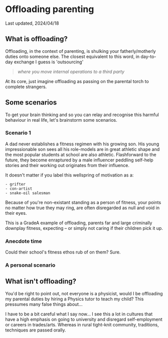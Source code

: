 # Offloading parenting

Last updated, 2024/04/18

## What is offloading?

Offloading, in the context of parenting, is shulking your fatherly/motherly duties onto someone else. The closest equivalent to this word, in day-to-day exchange I guess is &apos;outsourcing&apos;

> _where you move internal operations to a third party_

At its core, just imagine offloading as passing on the parental torch to complete strangers.

## Some scenarios

To get your brain thinking and so you can relay and recognise this harmful behaviour in real life, let's brainstorm some scenarios. 

### Scenario 1

A dad never establishes a fitness regimen with his growing son. His young impressionable son sees all his role-models are in great athletic shape and the most popular students at school are also athletic. Flashforward to the future, they become enraptured by a male influencer peddling self-help stories and their working out originates from their influence.

It doesn't matter if you label this wellspring of motivation as a:

    - grifter
    - con-artist
    - snake-oil salesman

Because of you're non-existant standing as a person of fitness, your points no matter how true they may ring, are often disregarded as null and void in their eyes.

This is a GradeA example of offloading, parents far and large criminally downplay fitness, expecting &ndash; or simply not caring if their children pick it up.

### Anecdote time

Could their school's fitness ethos rub of on them? Sure.

### A personal scenario

## What isn't offloading?

You'd be right to point out, not everyone is a physicist, would I be offloading my parental duties by hiring a Physics tutor to teach my child? This pressumes many false things about...

I have to be a bit careful what I say now&hellip; I see this a lot in cultures that have a high emphasis on going to university and disregard self-employment or careers in trades/arts. Whereas in rural tight-knit community, traditions, techniques are passed orally.

